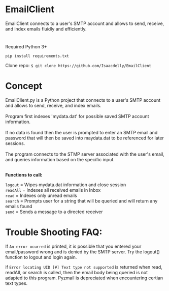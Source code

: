 # EmailClient

EmailClient connects to a user's SMTP account and allows to send, receive, and index emails fluidly and efficiently.

#

Required Python 3+

```
pip install requirements.txt
```

Clone repo: `$ git clone https://github.com/Isaacdelly/EmailClient`

#

# Concept

EmailClient.py is a Python project that connects to a user's SMTP account and allows to send, receive, and index emails. </br>
<br/>
Program first indexes 'mydata.dat' for possible saved SMTP account information.<br/>
<br/>
If no data is found then the user is prompted to enter an SMTP email and password that will then be saved into maydata.dat to be referenced for later sessions.<br/>
<br/>
The program connects to the STMP server associated with the user's email, and queries information based on the specific input.<br/>
<br/>

<b>Functions to call: </b><br/>

`logout` = Wipes mydata.dat information and close session<br/>
`readAll` = Indexes all received emails in Inbox<br/>
`read` = Indexes only unread emails<br/>
`search` = Prompts user for a string that will be queried and will return any emails found <br/>
`send` = Sends a message to a directed receiver<br/>

#

# Trouble Shooting FAQ:

If `An error ocurred` is printed, it is possible that you entered your email/password wrong and is denied by the SMTP server. Try the logout() function to logout and login again.

if `Error locating UID [#] Text type not supported` is returned when read, readAll, or search is called, then the email body being queried is not adapted to this program. Pyzmail is depreciated when encountering certian text types.
